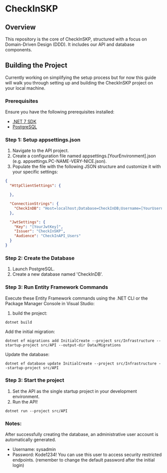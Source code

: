 # CheckInSKP

## Overview
This repository is the core of CheckInSKP, structured with a focus on Domain-Driven Design (DDD). It includes our API and database components.

## Building the Project 
Currently working on simplifying the setup process but for now this guide will walk you through setting up and building the CheckInSKP project on your local machine.

### Prerequisites
Ensure you have the following prerequisites installed:

- [.NET 7 SDK](https://dotnet.microsoft.com/en-us/download/dotnet/7.0) 
- [PostgreSQL](https://www.postgresql.org/download/)

### Step 1: Setup appsettings.json
1. Navigate to the API project.
2. Create a configuration file named appsettings.[YourEnvironment].json (e.g. appsettings.PC-NAME-VERY-NICE.json).
3. Populate the file with the following JSON structure and customize it with your specific settings:
```json
{
  "HttpClientSettings": {

  },

  "ConnectionStrings": {
    "CheckInDB": "Host=localhost;Database=CheckInDB;Username=[YourUsername];Password=[YourPassword];Port=5432"
  },

  "JwtSettings": {
    "Key": "[YourJwtKey]",
    "Issuer": "CheckInSKP",
    "Audience": "CheckInAPI_Users"
  }
}
```

### Step 2: Create the Database
1. Launch PostgreSQL.
2. Create a new database named 'CheckInDB'.

### Step 3: Run Entity Framework Commands
Execute these Entity Framework commands using the .NET CLI or the Package Manager Console in Visual Studio:

1. build the project:
```
dotnet build
```

Add the initial migration:
```
dotnet ef migrations add InitialCreate --project src/Infrastructure --startup-project src/API --output-dir Data/Migrations
```

Update the database:
```
dotnet ef database update InitialCreate --project src/Infrastructure --startup-project src/API
```

### Step 3: Start the project
1. Set the API as the single startup project in your development environment.
2. Run the API!
```
dotnet run --project src/API
```

### Notes:
After successfully creating the database, an administrative user account is automatically generated.
- Username: sysadmin
- Password: Kode1234!
You can use this user to access security restricted endpoints. (remember to change the default password after the initial login)
